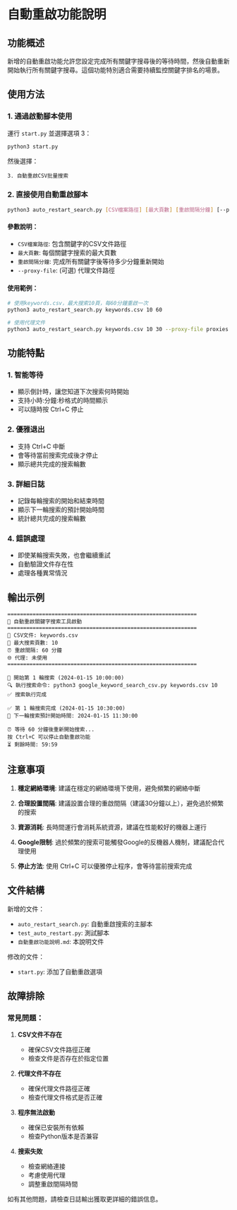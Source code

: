 # 自動重啟功能說明

## 功能概述

新增的自動重啟功能允許您設定完成所有關鍵字搜尋後的等待時間，然後自動重新開始執行所有關鍵字搜尋。這個功能特別適合需要持續監控關鍵字排名的場景。

## 使用方法

### 1. 通過啟動腳本使用

運行 `start.py` 並選擇選項 3：

```bash
python3 start.py
```

然後選擇：
```
3. 自動重啟CSV批量搜索
```

### 2. 直接使用自動重啟腳本

```bash
python3 auto_restart_search.py [CSV檔案路徑] [最大頁數] [重啟間隔分鐘] [--proxy-file PROXY_FILE]
```

#### 參數說明：
- `CSV檔案路徑`: 包含關鍵字的CSV文件路徑
- `最大頁數`: 每個關鍵字搜索的最大頁數
- `重啟間隔分鐘`: 完成所有關鍵字後等待多少分鐘重新開始
- `--proxy-file`: (可選) 代理文件路徑

#### 使用範例：

```bash
# 使用keywords.csv，最大搜索10頁，每60分鐘重啟一次
python3 auto_restart_search.py keywords.csv 10 60

# 使用代理文件
python3 auto_restart_search.py keywords.csv 10 30 --proxy-file proxies.txt
```

## 功能特點

### 1. 智能等待
- 顯示倒計時，讓您知道下次搜索何時開始
- 支持小時:分鐘:秒格式的時間顯示
- 可以隨時按 Ctrl+C 停止

### 2. 優雅退出
- 支持 Ctrl+C 中斷
- 會等待當前搜索完成後才停止
- 顯示總共完成的搜索輪數

### 3. 詳細日誌
- 記錄每輪搜索的開始和結束時間
- 顯示下一輪搜索的預計開始時間
- 統計總共完成的搜索輪數

### 4. 錯誤處理
- 即使某輪搜索失敗，也會繼續重試
- 自動驗證文件存在性
- 處理各種異常情況

## 輸出示例

```
============================================================
🚀 自動重啟關鍵字搜索工具啟動
============================================================
📁 CSV文件: keywords.csv
📄 最大搜索頁數: 10
⏰ 重啟間隔: 60 分鐘
🌐 代理: 未使用
============================================================

🔄 開始第 1 輪搜索 (2024-01-15 10:00:00)
🔍 執行搜索命令: python3 google_keyword_search_csv.py keywords.csv 10
✅ 搜索執行完成

✅ 第 1 輪搜索完成 (2024-01-15 10:30:00)
📅 下一輪搜索預計開始時間: 2024-01-15 11:30:00

⏰ 等待 60 分鐘後重新開始搜索...
按 Ctrl+C 可以停止自動重啟功能
⏳ 剩餘時間: 59:59
```

## 注意事項

1. **穩定網絡環境**: 建議在穩定的網絡環境下使用，避免頻繁的網絡中斷

2. **合理設置間隔**: 建議設置合理的重啟間隔（建議30分鐘以上），避免過於頻繁的搜索

3. **資源消耗**: 長時間運行會消耗系統資源，建議在性能較好的機器上運行

4. **Google限制**: 過於頻繁的搜索可能觸發Google的反機器人機制，建議配合代理使用

5. **停止方法**: 使用 Ctrl+C 可以優雅停止程序，會等待當前搜索完成

## 文件結構

新增的文件：
- `auto_restart_search.py`: 自動重啟搜索的主腳本
- `test_auto_restart.py`: 測試腳本
- `自動重啟功能說明.md`: 本說明文件

修改的文件：
- `start.py`: 添加了自動重啟選項

## 故障排除

### 常見問題：

1. **CSV文件不存在**
   - 確保CSV文件路徑正確
   - 檢查文件是否存在於指定位置

2. **代理文件不存在**
   - 確保代理文件路徑正確
   - 檢查代理文件格式是否正確

3. **程序無法啟動**
   - 確保已安裝所有依賴
   - 檢查Python版本是否兼容

4. **搜索失敗**
   - 檢查網絡連接
   - 考慮使用代理
   - 調整重啟間隔時間

如有其他問題，請檢查日誌輸出獲取更詳細的錯誤信息。